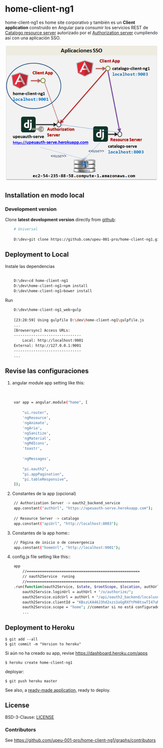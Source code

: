 # home-client-ng1

home-client-ng1 es home site corporativo y también es un **Client application** construido en Angular para consumir los servicios REST de [Catalogo resource server] autorizado por el [Authorization server] cumpliendo así con una aplicación SSO.


![Image of Yaktocat](https://github.com/upeu-001-pro/home-client-ng1/blob/master/doc/e4-client_app_home_web.png)




## Installation en modo local 

### Development version


Clone **latest development version** directly from [github]:

```sh
    # Universal
    
    D:\dev>git clone https://github.com/upeu-001-pro/home-client-ng1.git
```

## Deployment to Local

Instale las dependencias
```sh
    
	D:\dev>cd home-client-ng1
	D:\dev\home-client-ng1>npm install
	D:\dev\home-client-ng1>bower install
```

Run
```sh
	D:\dev\home-client-ng1_web>gulp

	[23:28:59] Using gulpfile D:\dev\home-client-ng1\gulpfile.js
	...
	[Browsersync] Access URLs:
	-------------------------------
		Local: http://localhost:9001
	External: http://127.0.0.1:9001
	-------------------------------
	...
```


## Revise las configuraciones

1. angular module app setting like this:

```sh


	var app = angular.module("home", [

		"ui.router",
		'ngResource',
		'ngAnimate',
		'ngAria',
		'ngSanitize',
		'ngMaterial',
		'ngMdIcons',
		'toastr',

		'ngMessages',

		"pi.oauth2",
		"pi.appPagination",
		"pi.tableResponsive",
	]);
```
2. Constantes de la app  (opcional)
```sh
	// Authorization Server -> oauth2_backend_service
	app.constant("authUrl", "https://upeuauth-serve.herokuapp.com"); 

	// Resource Server -> catalogo
	app.constant("apiUrl", "http://localhost:8003"); 
```
3. Constantes de la app home::
```sh
	// Página de inicio o de convergencia
	app.constant("homeUrl", "http://localhost:9001"); 

```


4. config.js file setting like this::
```sh
	app
		//====================================================
		// oauth2Service  runing
		//====================================================
	.run(function(oauth2Service, $state, $rootScope, $location, authUrl, $window, userService) {
		oauth2Service.loginUrl = authUrl + "/o/authorize/";
		oauth2Service.oidcUrl = authUrl + "/api/oauth2_backend/localuserinfo/";
		oauth2Service.clientId = "KBszLKA46J3hd2xzs1oGgRXftPH8tswTI47uMif5"; //posgres de heroku
		oauth2Service.scope = "home"; //comentar si no está configurado
	    ...
```

## Deployment to Heroku

    $ git add --all
    $ git commit -m "Version to heroku"

Si aún no ha creado su app, revise https://dashboard.heroku.com/apps

    $ heroku create home-client-ng1

deployar:

    $ git push heroku master


See also, a [ready-made application](https://github.com/heroku/node-js-getting-started), ready to deploy.


## License

BSD-3-Clause: [LICENSE](https://github.com/upeu-001-pro/home-client-ng1/blob/master/LICENSE)


### Contributors


See https://github.com/upeu-001-pro/home-client-ng1/graphs/contributors

[github]: https://github.com/upeu-001-pro/home-client-ng1


[Authorization server]:  https://github.com/upeu-001-pro/upeuauth-serve
[Catalogo resource server]:  https://github.com/upeu-001-pro/catalogo-serve